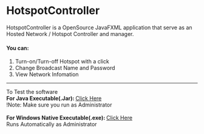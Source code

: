 # HotspotController
HotspotController is a OpenSource JavaFXML application that serve as an Hosted Network / Hotspot Controller and manager.
<h4>You can:</h4>
<ol>
<li>Turn-on/Turn-off Hotspot with a click</li>
<li>Change Broadcast Name and Password</li>
<li>View Network Infomation</li>
  </ol>
  <hr>
  <p> To Test the software 
    <br>
    <b>For Java Executable(.Jar): </b>
    <a href="https://github.com/Marvin-Tunji-ola/HotspotController/raw/master/out/artifacts/HotspotController/HotspotController.jar">Click Here</a>
    <br/>!Note: Make sure you run as Administrator
    <br />
    <br />
    <b>For Windows Native Executable(.exe): </b>
    <a href="https://github.com/Marvin-Tunji-ola/HotspotController/raw/master/HotspotController.exe">Click Here </a>
    <br />Runs Automatically as Administrator
   </p>


